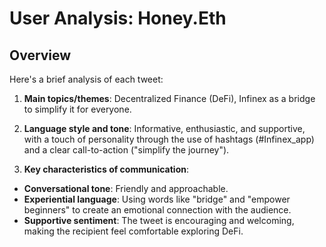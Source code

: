 # User Analysis: Honey.Eth

## Overview

Here's a brief analysis of each tweet:

1. **Main topics/themes**: Decentralized Finance (DeFi), Infinex as a bridge to simplify it for everyone.

2. **Language style and tone**: Informative, enthusiastic, and supportive, with a touch of personality through the use of hashtags (#Infinex_app) and a clear call-to-action ("simplify the journey").

3. **Key characteristics of communication**:
* **Conversational tone**: Friendly and approachable.
* **Experiential language**: Using words like "bridge" and "empower beginners" to create an emotional connection with the audience.
* **Supportive sentiment**: The tweet is encouraging and welcoming, making the recipient feel comfortable exploring DeFi.